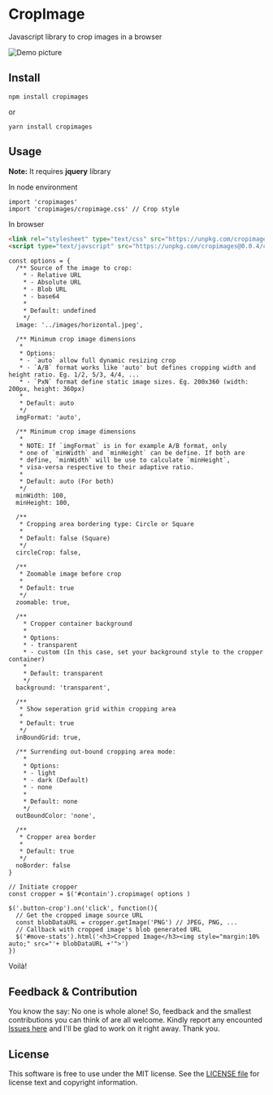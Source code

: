 # CropImage
Javascript library to crop images in a browser

![Demo picture](https://github.com/fabrice8/cropimage/blob/master/test/images/demo.png?raw=true)

## Install

```
npm install cropimages
```
or
```
yarn install cropimages
```

## Usage
**Note:** It requires **jquery** library

In node environment
```JS
import 'cropimages'
import 'cropimages/cropimage.css' // Crop style
```

In browser
```HTML
<link rel="stylesheet" type="text/css" src="https://unpkg.com/cropimages@0.0.4/cropimage.min.css">
<script type="text/javscript" src="https://unpkg.com/cropimages@0.0.4/cropimage.min.js">
```

```JS
const options = {
  /** Source of the image to crop: 
    * - Relative URL
    * - Absolute URL
    * - Blob URL
    * - base64
    * 
    * Default: undefined
    */
  image: '../images/horizontal.jpeg',

  /** Minimum crop image dimensions
   * 
   * Options:
   * - `auto` allow full dynamic resizing crop
   * - `A/B` format works like 'auto' but defines cropping width and height ratio. Eg. 1/2, 5/3, 4/4, ...
   * - `PxN` format define static image sizes. Eg. 200x360 (width: 200px, height: 360px)
   * 
   * Default: auto
   */
  imgFormat: 'auto',

  /** Minimum crop image dimensions
   * 
   * NOTE: If `imgFormat` is in for example A/B format, only 
   * one of `minWidth` and `minHeight` can be define. If both are
   * define, `minWidth` will be use to calculate `minHeight`,
   * visa-versa respective to their adaptive ratio.
   * 
   * Default: auto (For both)
   */
  minWidth: 100,
  minHeight: 100,

  /**
   * Cropping area bordering type: Circle or Square
   * 
   * Default: false (Square)
   */
  circleCrop: false,

  /**
   * Zoomable image before crop
   * 
   * Default: true
   */
  zoomable: true,

  /** 
    * Cropper container background
    *
    * Options:
    * - transparent
    * - custom (In this case, set your background style to the cropper container)
    * 
    * Default: transparent
    */
  background: 'transparent',

  /**
   * Show seperation grid within cropping area
   * 
   * Default: true
   */
  inBoundGrid: true,

  /** Surrending out-bound cropping area mode:
    *
    * Options:
    * - light
    * - dark (Default)
    * - none
    * 
    * Default: none
    */
  outBoundColor: 'none',

  /**
   * Cropper area border
   * 
   * Default: true
   */
  noBorder: false
}

// Initiate cropper
const cropper = $('#contain').cropimage( options )

$('.button-crop').on('click', function(){
  // Get the cropped image source URL
  const blobDataURL = cropper.getImage('PNG') // JPEG, PNG, ...
  // Callback with cropped image's blob generated URL
  $('#move-stats').html('<h3>Cropped Image</h3><img style="margin:10% auto;" src="'+ blobDataURL +'">')
})
```

Voilà!

Feedback & Contribution
-------

You know the say: No one is whole alone! So, feedback and the smallest contributions you can think of are all welcome. Kindly report any encounted [Issues here][] and I'll be glad to work on it right away. Thank you.


License
-------

This software is free to use under the MIT license. See the [LICENSE file][] for license text and copyright information.


[LICENSE file]: https://github.com/fabrice8/cropimage/blob/master/LICENSE
[Issues here]: https://github.com/fabrice8/cropimage/issues